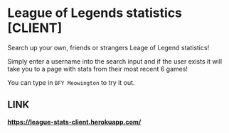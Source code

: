 # League of Legends statistics [CLIENT]

Search up your own, friends or strangers Leage of Legend statistics!

Simply enter a username into the search input and if the user exists it will take you to a page with stats from their most recent 6 games!

You can type in `BFY Meowington` to try it out.

## LINK
**https://league-stats-client.herokuapp.com/**